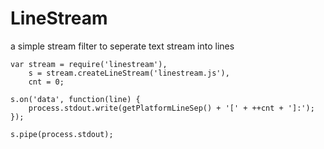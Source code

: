 # LineStream 
a simple stream filter to seperate text stream into lines


    var stream = require('linestream'),
        s = stream.createLineStream('linestream.js'),
        cnt = 0;

    s.on('data', function(line) {
        process.stdout.write(getPlatformLineSep() + '[' + ++cnt + ']:');
    });

    s.pipe(process.stdout);
